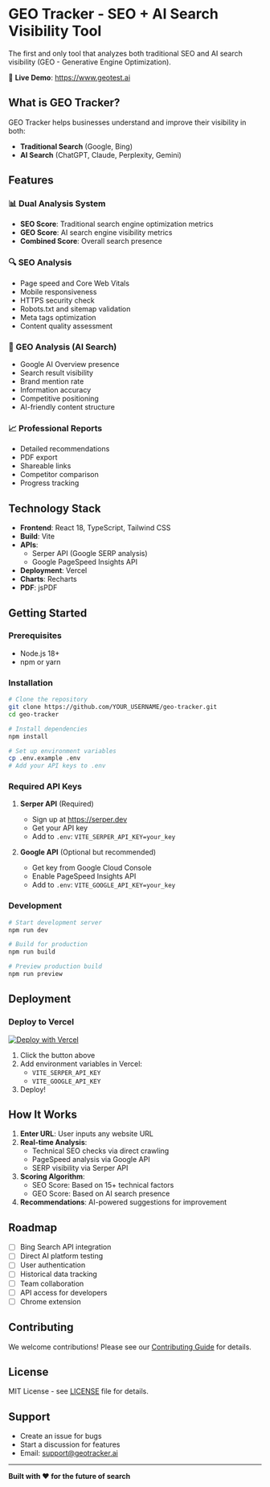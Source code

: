# GEO Tracker - SEO + AI Search Visibility Tool

The first and only tool that analyzes both traditional SEO and AI search visibility (GEO - Generative Engine Optimization).

🚀 **Live Demo**: https://www.geotest.ai

## What is GEO Tracker?

GEO Tracker helps businesses understand and improve their visibility in both:
- **Traditional Search** (Google, Bing)
- **AI Search** (ChatGPT, Claude, Perplexity, Gemini)

## Features

### 📊 Dual Analysis System
- **SEO Score**: Traditional search engine optimization metrics
- **GEO Score**: AI search engine visibility metrics
- **Combined Score**: Overall search presence

### 🔍 SEO Analysis
- Page speed and Core Web Vitals
- Mobile responsiveness
- HTTPS security check
- Robots.txt and sitemap validation
- Meta tags optimization
- Content quality assessment

### 🤖 GEO Analysis (AI Search)
- Google AI Overview presence
- Search result visibility
- Brand mention rate
- Information accuracy
- Competitive positioning
- AI-friendly content structure

### 📈 Professional Reports
- Detailed recommendations
- PDF export
- Shareable links
- Competitor comparison
- Progress tracking

## Technology Stack

- **Frontend**: React 18, TypeScript, Tailwind CSS
- **Build**: Vite
- **APIs**: 
  - Serper API (Google SERP analysis)
  - Google PageSpeed Insights API
- **Deployment**: Vercel
- **Charts**: Recharts
- **PDF**: jsPDF

## Getting Started

### Prerequisites
- Node.js 18+
- npm or yarn

### Installation

```bash
# Clone the repository
git clone https://github.com/YOUR_USERNAME/geo-tracker.git
cd geo-tracker

# Install dependencies
npm install

# Set up environment variables
cp .env.example .env
# Add your API keys to .env
```

### Required API Keys

1. **Serper API** (Required)
   - Sign up at https://serper.dev
   - Get your API key
   - Add to `.env`: `VITE_SERPER_API_KEY=your_key`

2. **Google API** (Optional but recommended)
   - Get key from Google Cloud Console
   - Enable PageSpeed Insights API
   - Add to `.env`: `VITE_GOOGLE_API_KEY=your_key`

### Development

```bash
# Start development server
npm run dev

# Build for production
npm run build

# Preview production build
npm run preview
```

## Deployment

### Deploy to Vercel

[![Deploy with Vercel](https://vercel.com/button)](https://vercel.com/new/clone?repository-url=https%3A%2F%2Fgithub.com%2FYOUR_USERNAME%2Fgeo-tracker)

1. Click the button above
2. Add environment variables in Vercel:
   - `VITE_SERPER_API_KEY`
   - `VITE_GOOGLE_API_KEY`
3. Deploy!

## How It Works

1. **Enter URL**: User inputs any website URL
2. **Real-time Analysis**: 
   - Technical SEO checks via direct crawling
   - PageSpeed analysis via Google API
   - SERP visibility via Serper API
3. **Scoring Algorithm**:
   - SEO Score: Based on 15+ technical factors
   - GEO Score: Based on AI search presence
4. **Recommendations**: AI-powered suggestions for improvement

## Roadmap

- [ ] Bing Search API integration
- [ ] Direct AI platform testing
- [ ] User authentication
- [ ] Historical data tracking
- [ ] Team collaboration
- [ ] API access for developers
- [ ] Chrome extension

## Contributing

We welcome contributions! Please see our [Contributing Guide](CONTRIBUTING.md) for details.

## License

MIT License - see [LICENSE](LICENSE) file for details.

## Support

- Create an issue for bugs
- Start a discussion for features
- Email: support@geotracker.ai

---

**Built with ❤️ for the future of search**